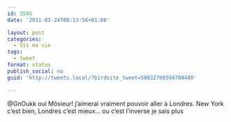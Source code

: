 ```yaml
---
id: 3595
date: '2011-03-24T08:13:56+01:00'

layout: post
categories:
  - Vis ma vie
tags:
  - tweet
format: status
publish_social: no
guid: 'http://tweets.local/?birdsite_tweet=50832708594708480'

---
```


@GnOukk oui Môsieur! j’aimerai vraiment pouvoir aller à Londres. New York c’est bien, Londres c’est mieux… ou c’est l’inverse je sais plus